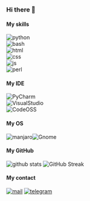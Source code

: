 ### Hi there 👋

<!--
**VlaSard/vlasard** is a ✨ _special_ ✨ repository because its `README.md` (this file) appears on your GitHub profile.

Here are some ideas to get you started:

- 🔭 I’m currently working on ...
- 🌱 I’m currently learning ...
- 👯 I’m looking to collaborate on ...
- 🤔 I’m looking for help with ...
- 💬 Ask me about ...
- 📫 How to reach me: ...
- 😄 Pronouns: ...
- ⚡ Fun fact: ...
-->

#### My skills
![python](https://img.shields.io/badge/Python-3776AB?style=for-the-badge&logo=Python&logoColor=white)<br>
![bash](https://img.shields.io/badge/Posix%20sh-4EAA25?style=for-the-badge&logo=GNU%20Bash&logoColor=white)<br>
![html](https://img.shields.io/badge/HTML-E34F26?style=for-the-badge&logo=HTML5&logoColor=white)<br>
![css](https://img.shields.io/badge/CSS-1572B6?style=for-the-badge&logo=CSS3&logoColor=white)<br>
![js](https://img.shields.io/badge/JavaScript-F7DF1E?style=for-the-badge&logo=JavaScript&logoColor=white)<br>
![perl](https://img.shields.io/badge/Perl-39457E?style=for-the-badge&logo=Perl&logoColor=white)<br>

#### My IDE
![PyCharm](https://img.shields.io/badge/PyCharm-000000?style=for-the-badge&logo=PyCharm&logoColor=white)<br>
![VisualStudio](https://img.shields.io/badge/Visual%20Studio-5C2D91?style=for-the-badge&logo=Visual%20Studio&logoColor=white)<br>
![CodeOSS](https://img.shields.io/badge/Visual%20Studio%20Code-007ACC?style=for-the-badge&logo=Visual%20Studio%20Code&logoColor=white)<br>

#### My OS
![manjaro](https://img.shields.io/badge/Manjaro-35BF5C?style=for-the-badge&logo=Manjaro&logoColor=white)![Gnome](https://img.shields.io/badge/Gnome-4A86CF?style=for-the-badge&logo=Gnome&logoColor=white)

#### My GitHub
![github stats](https://github-readme-stats.vercel.app/api?username=VlaSard&show_icons=true)
![GitHub Streak](http://github-readme-streak-stats.herokuapp.com?user=VlaSard)

#### My contact

[![mail](https://img.shields.io/badge/Gmail-EA4335?style=for-the-badge&logo=Gmail&logoColor=white)](mailto:sarachanvv@gmail.com) [![telegram](https://img.shields.io/badge/Telegram-26A5E4?style=for-the-badge&logo=Telegram&logoColor=white)](https://t.me:@VlaSard)
